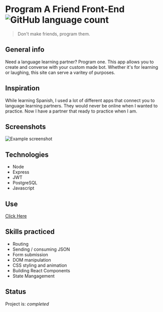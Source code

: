 # Program A Friend Front-End![GitHub language count](https://img.shields.io/github/languages/count/nathanielazevedo/paf-back)
> Don't make friends, program them.


## General info
Need a language learning partner? Program one. This app allows you to create and converse with your custom made bot. Whether it's for learning or laughing, this site can serve a varitey of purposes.

## Inspiration
While learning Spanish, I used a lot of different apps that connect you to language learning partners. They would never be online when I wanted to practice. Now I have a partner that ready to practice when I am. 

## Screenshots
![Example screenshot](./src/assets/cover.png)

## Technologies
* Node
* Express 
* JWT
* PostgreSQL
* Javascript

## Use
[Click Here](http://cute-parent.surge.sh/)


## Skills practiced
* Routing
* Sending / consuming JSON
* Form submission
* DOM manipulation
* CSS styling and animation
* Building React Components
* State Mangagement


## Status
Project is: _completed_